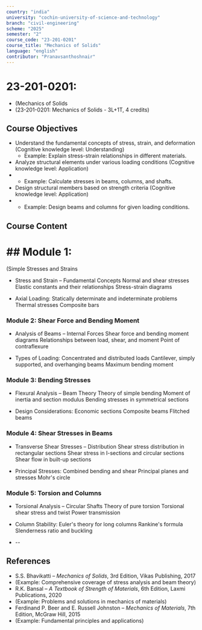 ```yaml
---
country: "india"
university: "cochin-university-of-science-and-technology"
branch: "civil-engineering"
scheme: "2025"
semester: "2"
course_code: "23-201-0201"
course_title: "Mechanics of Solids"
language: "english"
contributor: "Pranavsanthoshnair"
---
```


# 23-201-0201: 
  - (Mechanics of Solids
  - (23-201-0201: Mechanics of Solids - 3L+1T, 4 credits)
## Course Objectives

* Understand the fundamental concepts of stress, strain, and deformation (Cognitive knowledge level: Understanding)
    - Example: Explain stress-strain relationships in different materials.
* Analyze structural elements under various loading conditions (Cognitive knowledge level: Application)
*   - Example: Calculate stresses in beams, columns, and shafts.
* Design structural members based on strength criteria (Cognitive knowledge level: Application)
*   - Example: Design beams and columns for given loading conditions.

## Course Content
# ## Module 1:
  (Simple Stresses and Strains

* Stress and Strain – Fundamental Concepts
  Normal and shear stresses
  Elastic constants and their relationships
  Stress-strain diagrams

* Axial Loading:
  Statically determinate and indeterminate problems
  Thermal stresses
  Composite bars

### Module 2: Shear Force and Bending Moment
* Analysis of Beams – Internal Forces
  Shear force and bending moment diagrams
  Relationships between load, shear, and moment
  Point of contraflexure

* Types of Loading:
  Concentrated and distributed loads
  Cantilever, simply supported, and overhanging beams
  Maximum bending moment

### Module 3: Bending Stresses
* Flexural Analysis – Beam Theory
  Theory of simple bending
  Moment of inertia and section modulus
  Bending stresses in symmetrical sections

* Design Considerations:
  Economic sections
  Composite beams
  Flitched beams

### Module 4: Shear Stresses in Beams
* Transverse Shear Stresses – Distribution
  Shear stress distribution in rectangular sections
  Shear stress in I-sections and circular sections
  Shear flow in built-up sections

* Principal Stresses:
  Combined bending and shear
  Principal planes and stresses
  Mohr's circle

### Module 5: Torsion and Columns
* Torsional Analysis – Circular Shafts
  Theory of pure torsion
  Torsional shear stress and twist
  Power transmission

* Column Stability:
  Euler's theory for long columns
  Rankine's formula
  Slenderness ratio and buckling

* --

## References

* S.S. Bhavikatti – *Mechanics of Solids*, 3rd Edition, Vikas Publishing, 2017
* (Example: Comprehensive coverage of stress analysis and beam theory)
* R.K. Bansal – *A Textbook of Strength of Materials*, 6th Edition, Laxmi Publications, 2020
* (Example: Problems and solutions in mechanics of materials)
* Ferdinand P. Beer and E. Russell Johnston – *Mechanics of Materials*, 7th Edition, McGraw Hill, 2015
* (Example: Fundamental principles and applications)
